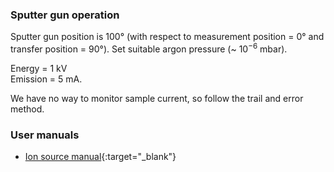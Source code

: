### Sputter gun operation

Sputter gun position is 100° (with respect to measurement position = 0° and
transfer position = 90°). Set suitable argon pressure (~&nbsp;$10^{-6}$ mbar).

Energy = 1 kV <br/>
Emission = 5 mA.

We have no way to monitor sample current, so follow the trail and error method.

### User manuals

- [Ion source manual](https://file-storage.github.io/manuals/IS40_UserManual_3.5_rev1.pdf){:target="_blank"}
